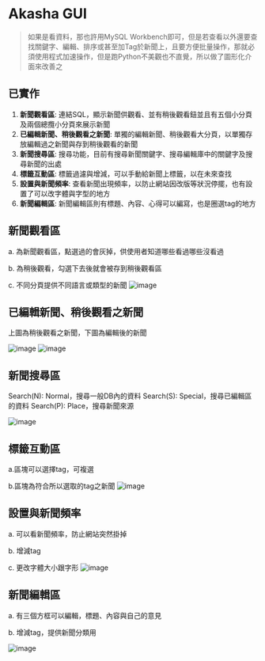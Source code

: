 # Akasha GUI
> 如果是看資料，那也許用MySQL Workbench即可，但是若查看以外還要查找關鍵字、編輯、排序或甚至加Tag於新聞上，且要方便批量操作，那就必須使用程式加速操作，但是跑Python不美觀也不直覺，所以做了圖形化介面來改善之

## 已實作
1. **新聞觀看區**: 連結SQL，顯示新聞供觀看、並有稍後觀看鈕並且有五個小分頁及兩個總攬小分頁來展示新聞
2. **已編輯新聞、稍後觀看之新聞**: 單獨的編輯新聞、稍後觀看大分頁，以單獨存放編輯過之新聞與存到稍後觀看的新聞
3. **新聞搜尋區**: 搜尋功能，目前有搜尋新聞關鍵字、搜尋編輯庫中的關鍵字及搜尋新聞的出處
4. **標籤互動區**: 標籤過濾與增減，可以手動給新聞上標籤，以在未來查找
5. **設置與新聞頻率**: 查看新聞出現頻率，以防止網站因改版等狀況停擺，也有設置了可以改字體與字型的地方
6. **新聞編輯區**: 新聞編輯區則有標題、內容、心得可以編寫，也是圈選tag的地方

## 新聞觀看區
a. 為新聞觀看區，點選過的會灰掉，供使用者知道哪些看過哪些沒看過

b. 為稍後觀看，勾選下去後就會被存到稍後觀看區

c. 不同分頁提供不同語言或類型的新聞
![image](https://github.com/JulianLee310514065/SideProject--Akasha/assets/101493861/5ab77bf6-c2b9-4fa5-9884-25c32f099875)

## 已編輯新聞、稍後觀看之新聞
上圖為稍後觀看之新聞，下圖為編輯後的新聞

![image](https://github.com/JulianLee310514065/SideProject--Akasha/assets/101493861/98fa06cd-2ab1-4d6f-a78f-4cfb8e890284)
![image](https://github.com/JulianLee310514065/SideProject--Akasha/assets/101493861/7bb6c586-5b87-45df-9427-43660e760ff5)

## 新聞搜尋區
Search(N): Normal，搜尋一般DB內的資料
Search(S): Special，搜尋已編輯區的資料
Search(P): Place，搜尋新聞來源

![image](https://github.com/JulianLee310514065/SideProject--Akasha/assets/101493861/12d9abcf-e062-40e4-b58d-5ee30d3a1399)

## 標籤互動區
a.區塊可以選擇tag，可複選

b.區塊為符合所以選取的tag之新聞
![image](https://github.com/JulianLee310514065/SideProject--Akasha/assets/101493861/96618c5c-87c6-483a-a944-b7729b38b385)

## 設置與新聞頻率
a. 可以看新聞頻率，防止網站突然掛掉

b. 增減tag

c. 更改字體大小跟字形
![image](https://github.com/JulianLee310514065/SideProject--Akasha/assets/101493861/40aad517-830a-41c1-9076-de0c63fdfcd5)

## 新聞編輯區
a. 有三個方框可以編輯，標題、內容與自己的意見

b. 增減tag，提供新聞分類用

![image](https://github.com/JulianLee310514065/SideProject--Akasha/assets/101493861/6109cec0-0d5d-4454-90d9-0f8eb315ffb3)

